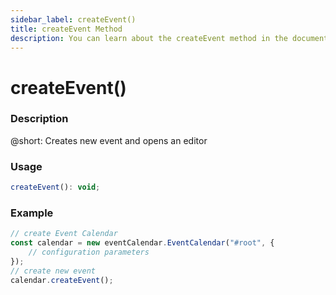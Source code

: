 ```yaml
---
sidebar_label: createEvent()
title: createEvent Method
description: You can learn about the createEvent method in the documentation of the DHTMLX JavaScript Event Calendar library. Browse developer guides and API reference, try out code examples and live demos, and download a free 30-day evaluation version of DHTMLX Event Calendar.
---
```


# createEvent()

### Description

@short: Creates new event and opens an editor

### Usage

~~~jsx {}
createEvent(): void;
~~~

### Example

~~~jsx {6}
// create Event Calendar
const calendar = new eventCalendar.EventCalendar("#root", {
	// configuration parameters
});
// create new event
calendar.createEvent();
~~~
